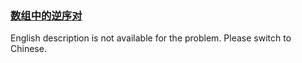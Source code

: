 ### [数组中的逆序对 ](https://leetcode.com/problems/shu-zu-zhong-de-ni-xu-dui-lcof)

English description is not available for the problem. Please switch to Chinese.